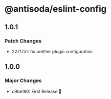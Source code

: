 # @antisoda/eslint-config

## 1.0.1

### Patch Changes

- 227f751: fix prettier plugin configuration

## 1.0.0

### Major Changes

- c9be180: First Release 🎉
